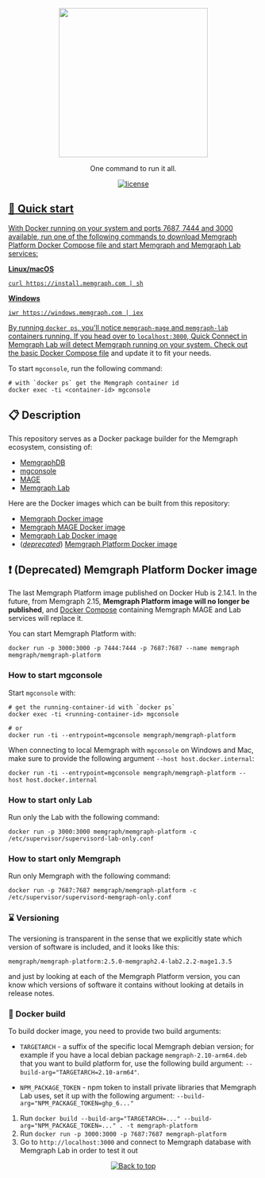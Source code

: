 <p align="center">
  <img src="https://uploads-ssl.webflow.com/5e7ceb09657a69bdab054b3a/5e7ceb09657a6937ab054bba_Black_Original%20_Logo.png" width="300"/>
</p>
<p align="center">One command to run it all.</p>

<p align="center">
  <a href="https://github.com/memgraph/memgraph-platform/blob/main/LICENSE">
    <img src="https://img.shields.io/github/license/memgraph/memgraph-platform?style=plastic" alt="license" title="license"/>
</p>

## :runner: Quick start

With Docker running on your system and ports 7687, 7444 and 3000 available, run one of the following commands to download Memgraph Platform Docker Compose file and start Memgraph and Memgraph Lab services:

**Linux/macOS**

```
curl https://install.memgraph.com | sh
```

**Windows**

```
iwr https://windows.memgraph.com | iex
```

By running `docker ps`, you'll notice `memgraph-mage` and `memgraph-lab` containers running. If you head over to `localhost:3000`, Quick Connect in Memgraph Lab will detect Memgraph running on your system. Check out the basic [Docker Compose file](./docker-compose.yml) and update it to fit your needs.

To start `mgconsole`, run the following command:

```
# with `docker ps` get the Memgraph container id 
docker exec -ti <container-id> mgconsole
```

## :clipboard: Description

This repository serves as a Docker package builder for the Memgraph ecosystem, consisting of:
- [MemgraphDB](https://github.com/memgraph/memgraph)
- [mgconsole](https://github.com/memgraph/mgconsole)
- [MAGE](https://github.com/memgraph/mage)
- [Memgraph Lab](https://memgraph.com/docs/data-visualization)

Here are the Docker images which can be built from this repository:
- [Memgraph Docker image](https://hub.docker.com/r/memgraph/memgraph)
- [Memgraph MAGE Docker image](https://hub.docker.com/r/memgraph/memgraph-mage)
- [Memgraph Lab Docker image](https://hub.docker.com/r/memgraph/lab)
- ([*deprecated*](#exclamation-deprecated-memgraph-platform-docker-image)) [Memgraph Platform Docker image](https://hub.docker.com/r/memgraph/memgraph-platform) 


## :exclamation: (Deprecated) Memgraph Platform Docker image

The last Memgraph Platform image published on Docker Hub is 2.14.1. In the future, from Memgraph 2.15, **Memgraph Platform image will no longer be published**, and [Docker Compose](./docker-compose.yml) containing Memgraph MAGE and Lab services will replace it.


You can start Memgraph Platform with:

```
docker run -p 3000:3000 -p 7444:7444 -p 7687:7687 --name memgraph memgraph/memgraph-platform
```

### How to start mgconsole

Start `mgconsole` with:

```
# get the running-container-id with `docker ps`
docker exec -ti <running-container-id> mgconsole

# or
docker run -ti --entrypoint=mgconsole memgraph/memgraph-platform
```

When connecting to local Memgraph with `mgconsole` on Windows and Mac, make
sure to provide the following argument `--host host.docker.internal`:

```
docker run -ti --entrypoint=mgconsole memgraph/memgraph-platform --host host.docker.internal
```

### How to start only Lab

Run only the Lab with the following command:

```
docker run -p 3000:3000 memgraph/memgraph-platform -c /etc/supervisor/supervisord-lab-only.conf
```

### How to start only Memgraph

Run only Memgraph with the following command:

```
docker run -p 7687:7687 memgraph/memgraph-platform -c /etc/supervisor/supervisord-memgraph-only.conf
```


### :hourglass: Versioning

The versioning is transparent in the sense that we explicitly state which
version of software is included, and it looks like this:

`memgraph/memgraph-platform:2.5.0-memgraph2.4-lab2.2.2-mage1.3.5`

and just by looking at each of the Memgraph Platform version, you can know which
versions of software it contains without looking at details in release notes.

### :whale: Docker build

To build docker image, you need to provide two build arguments:

* `TARGETARCH` - a suffix of the specific local Memgraph debian version; for example if
  you have a local debian package `memgraph-2.10-arm64.deb` that you want to build platform for, use
  the following build argument: `--build-arg="TARGETARCH=2.10-arm64"`.

* `NPM_PACKAGE_TOKEN` - npm token to install private libraries that Memgraph Lab uses, set
  it up with the following argument: `--build-arg="NPM_PACKAGE_TOKEN=ghp_6..."`

1. Run `docker build --build-arg="TARGETARCH=..." --build-arg="NPM_PACKAGE_TOKEN=..." . -t memgraph-platform`
2. Run `docker run -p 3000:3000 -p 7687:7687 memgraph-platform`
3. Go to `http://localhost:3000` and connect to Memgraph database with Memgraph
  Lab in order to test it out

<p align="center">
  <a href="#">
    <img src="https://img.shields.io/badge/⬆️back_to_top_⬆️-white" alt="Back to top" title="Back to top"/>
  </a>
</p>

